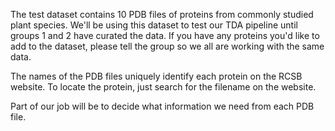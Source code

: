 The test dataset contains 10 PDB files of proteins from commonly studied plant species. We'll be using this dataset to test our TDA pipeline until groups 1 and 2 have curated the data. If you have any proteins you'd like to add to the dataset, please tell the group so we all are working with the same data.

The names of the PDB files uniquely identify each protein on the RCSB website. To locate the protein, just search for the filename on the website.

Part of our job will be to decide what information we need from each PDB file.
